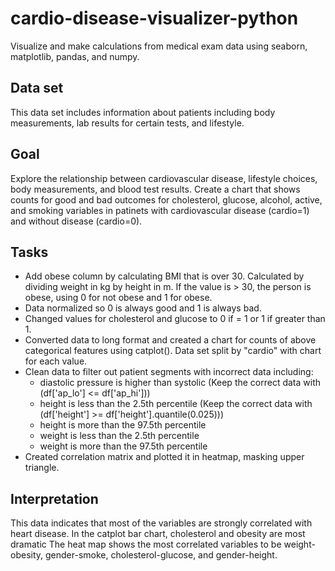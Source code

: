 # cardio-disease-visualizer-python
Visualize and make calculations from medical exam data using seaborn, matplotlib, pandas, and numpy. 

## Data set 
This data set includes information about patients including body measurements, lab results for certain tests, and lifestyle. 

## Goal
Explore the relationship between cardiovascular disease, lifestyle choices, body measurements, and blood test results. 
Create a chart that shows counts for good and bad outcomes for cholesterol, glucose, alcohol, active, and smoking variables in patinets with cardiovascular disease (cardio=1) and without disease (cardio=0).

## Tasks
-  Add obese column by calculating BMI that is over 30. Calculated by dividing weight in kg by height in m. If the value is > 30, the person is obese, using 0 for not obese and 1 for obese. 
-  Data normalized so 0 is always good and 1 is always bad.
-  Changed  values for cholesterol and glucose to 0 if = 1 or 1 if greater than 1. 
-  Converted data to long format and created a chart for counts of above categorical features using catplot(). Data set split by "cardio" with chart for each value. 
-  Clean data to filter out patient segments with incorrect data including:
    -  diastolic pressure is higher than systolic (Keep the correct data with (df['ap_lo'] <= df['ap_hi']))
    -  height is less than the 2.5th percentile (Keep the correct data with (df['height'] >= df['height'].quantile(0.025)))
    -  height is more than the 97.5th percentile
    -  weight is less than the 2.5th percentile
    -  weight is more than the 97.5th percentile
 - Created correlation matrix and plotted it in heatmap, masking upper triangle. 

## Interpretation
This data indicates that most of the variables are strongly correlated with heart disease. In the catplot bar chart, cholesterol and obesity are most dramatic The heat map shows the most correlated variables to be weight-obesity, gender-smoke, cholesterol-glucose, and gender-height.

